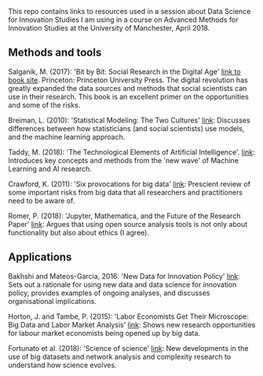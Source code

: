 This repo contains links to resources used in a session about Data Science for Innovation Studies I am using in a course on Advanced Methods for Innovation Studies at the University of Manchester, April 2018.


## Methods and tools
Salganik, M. (2017): 'Bit by Bit: Social Research in the Digital Age' [link to book site](http://www.bitbybitbook.com/). Princeton: Princeton University Press. The digital revolution has greatly expanded the data sources and methods that social scientists can use in their research. This book is an excellent primer on the opportunities and some of the risks.

Breiman, L. (2010): 'Statistical Modeling: The Two Cultures' [link](http://www2.math.uu.se/~thulin/mm/breiman.pdf): Discusses differences between how statisticians (and social scientists) use models, and the machine learning approach.

Taddy, M. (2018): 'The Technological Elements of Artificial Intelligence'. [link](http://www.nber.org/papers/w24301): Introduces key concepts and methods from the 'new wave' of Machine Learning and AI research.

Crawford, K. (2011): 'Six provocations for big data' [link](https://papers.ssrn.com/sol3/papers.cfm?abstract_id=1926431): Prescient review of some important risks from big data that all researchers and practitioners need to be aware of.

Romer, P. (2018): 'Jupyter, Mathematica, and the Future of the Research Paper' [link](https://paulromer.net/jupyter-mathematica-and-the-future-of-the-research-paper/): Argues that using open source analysis tools is not only about functionality but also about ethics (I agree).

## Applications
Bakhshi and Mateos-Garcia, 2016: 'New Data for Innovation Policy' [link](https://www.oecd.org/sti/106%20-%20Bakhshi%20and%20Mateos-Garcia%202016%20-%20New%20Data%20for%20Innovation%20Policy.pdf): Sets out a rationale for using new data and data science for innovation policy, provides examples of ongoing analyses, and discusses organisational implications.

Horton, J. and Tambe, P. (2015): 'Labor Economists Get Their Microscope: Big Data and Labor Market Analysis' [link](http://john-joseph-horton.com/papers/labor_econ_microscope.pdf): Shows new research opportunities for labour market economists being opened up by big data.

Fortunato et al. (2018): 'Science of science' [link](http://science.sciencemag.org/content/359/6379/eaao0185): New developments in the use of big datasets and network analysis and complexity research to understand how science evolves.